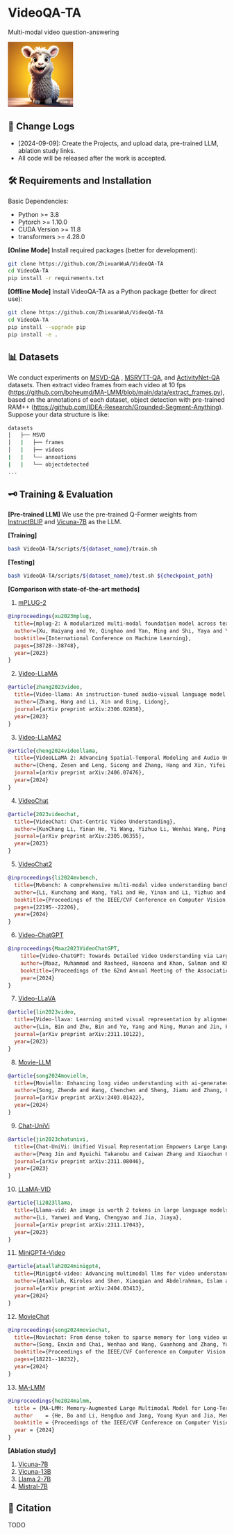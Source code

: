 # VideoQA-TA
Multi-modal video question-answering
<p align="left">
    <img src="https://github.com/ZhixuanWuA/VideoQA-TA/blob/main/ICONS.png" width="150" style="margin-bottom: 0.2;"/>
<p>


## 📝 Change Logs
* [2024-09-09]: Create the Projects, and upload data, pre-trained LLM, ablation study links.
* All code will be released after the work is accepted.

## 🛠️ Requirements and Installation
Basic Dependencies:
* Python >= 3.8
* Pytorch >= 1.10.0
* CUDA Version >= 11.8
* transformers >= 4.28.0

**[Online Mode]** Install required packages (better for development):
```bash
git clone https://github.com/ZhixuanWuA/VideoQA-TA
cd VideoQA-TA
pip install -r requirements.txt
```

**[Offline Mode]** Install VideoQA-TA as a Python package (better for direct use):
```bash
git clone https://github.com/ZhixuanWuA/VideoQA-TA
cd VideoQA-TA
pip install --upgrade pip  
pip install -e .
```

## 📊 Datasets
We conduct experiments on [MSVD-QA](https://github.com/xudejing/video-question-answering) , [MSRVTT-QA](https://github.com/xudejing/video-question-answering), and [ActivityNet-QA](https://github.com/MILVLG/activitynet-qa) datasets. 
Then extract video frames from each video at 10 fps (https://github.com/boheumd/MA-LMM/blob/main/data/extract_frames.py), based on the annotations of each dataset, object detection with pre-trained RAM++ (https://github.com/IDEA-Research/Grounded-Segment-Anything).
Suppose your data structure is like:
```bash
datasets
│   ├── MSVD
│   |   ├── frames
│   |   ├── videos
|   |   └── annoations
|   |   └── objectdetected
...
```


## 🗝️ Training & Evaluation
**[Pre-trained LLM]** 
We use the pre-trained Q-Former weights from [InstructBLIP](https://storage.googleapis.com/sfr-vision-language-research/LAVIS/models/InstructBLIP/instruct_blip_vicuna7b_trimmed.pth) and [Vicuna-7B](https://huggingface.co/lmsys/vicuna-7b-v1.5) as the LLM.

**[Training]** 
```bash
bash VideoQA-TA/scripts/${dataset_name}/train.sh
```

**[Testing]** 
```bash
bash VideoQA-TA/scripts/${dataset_name}/test.sh ${checkpoint_path}
```

**[Comparison with state-of-the-art methods]** 
1) [mPLUG-2](https://github.com/X-PLUG/mPLUG-2)
```bibtex
@inproceedings{xu2023mplug,
  title={mplug-2: A modularized multi-modal foundation model across text, image and video},
  author={Xu, Haiyang and Ye, Qinghao and Yan, Ming and Shi, Yaya and Ye, Jiabo and Xu, Yuanhong and Li, Chenliang and Bi, Bin and Qian, Qi and Wang, Wei and others},
  booktitle={International Conference on Machine Learning},
  pages={38728--38748},
  year={2023}
}
```
2) [Video-LLaMA](https://github.com/DAMO-NLP-SG/Video-LLaMA)
```bibtex
@article{zhang2023video,
  title={Video-llama: An instruction-tuned audio-visual language model for video understanding},
  author={Zhang, Hang and Li, Xin and Bing, Lidong},
  journal={arXiv preprint arXiv:2306.02858},
  year={2023}
}
```
3) [Video-LLaMA2](https://github.com/DAMO-NLP-SG/VideoLLaMA2)
```bibtex
@article{cheng2024videollama,
  title={VideoLLaMA 2: Advancing Spatial-Temporal Modeling and Audio Understanding in Video-LLMs},
  author={Cheng, Zesen and Leng, Sicong and Zhang, Hang and Xin, Yifei and Li, Xin and Chen, Guanzheng and Zhu, Yongxin and Zhang, Wenqi and Luo, Ziyang and Zhao, Deli and others},
  journal={arXiv preprint arXiv:2406.07476},
  year={2024}
}
```
4) [VideoChat](https://github.com/OpenGVLab/Ask-Anything/tree/main)
```bibtex
@article{2023videochat,
  title={VideoChat: Chat-Centric Video Understanding},
  author={KunChang Li, Yinan He, Yi Wang, Yizhuo Li, Wenhai Wang, Ping Luo, Yali Wang, Limin Wang, and Yu Qiao},
  journal={arXiv preprint arXiv:2305.06355},
  year={2023}
}
```
5) [VideoChat2](https://github.com/OpenGVLab/Ask-Anything/tree/main)
```bibtex
@inproceedings{li2024mvbench,
  title={Mvbench: A comprehensive multi-modal video understanding benchmark},
  author={Li, Kunchang and Wang, Yali and He, Yinan and Li, Yizhuo and Wang, Yi and Liu, Yi and Wang, Zun and Xu, Jilan and Chen, Guo and Luo, Ping and others},
  booktitle={Proceedings of the IEEE/CVF Conference on Computer Vision and Pattern Recognition},
  pages={22195--22206},
  year={2024}
}
```
6) [Video-ChatGPT](https://github.com/mbzuai-oryx/Video-ChatGPT)
```bibtex
@inproceedings{Maaz2023VideoChatGPT,
    title={Video-ChatGPT: Towards Detailed Video Understanding via Large Vision and Language Models},
    author={Maaz, Muhammad and Rasheed, Hanoona and Khan, Salman and Khan, Fahad Shahbaz},
    booktitle={Proceedings of the 62nd Annual Meeting of the Association for Computational Linguistics (ACL 2024)},
    year={2024}
}
```
7) [Video-LLaVA](https://github.com/PKU-YuanGroup/Video-LLaVA)
```bibtex
@article{lin2023video,
  title={Video-llava: Learning united visual representation by alignment before projection},
  author={Lin, Bin and Zhu, Bin and Ye, Yang and Ning, Munan and Jin, Peng and Yuan, Li},
  journal={arXiv preprint arXiv:2311.10122},
  year={2023}
}
```
8) [Movie-LLM](https://github.com/Deaddawn/MovieLLM-code)
```bibtex
@article{song2024moviellm,
  title={Moviellm: Enhancing long video understanding with ai-generated movies},
  author={Song, Zhende and Wang, Chenchen and Sheng, Jiamu and Zhang, Chi and Yu, Gang and Fan, Jiayuan and Chen, Tao},
  journal={arXiv preprint arXiv:2403.01422},
  year={2024}
}
```
9) [Chat-UniVi](https://github.com/PKU-YuanGroup/Chat-UniVi/tree/main)
```bibtex
@article{jin2023chatunivi,
  title={Chat-UniVi: Unified Visual Representation Empowers Large Language Models with Image and Video Understanding}, 
  author={Peng Jin and Ryuichi Takanobu and Caiwan Zhang and Xiaochun Cao and Li Yuan},
  journal={arXiv preprint arXiv:2311.08046},
  year={2023}
}
```
10) [LLaMA-VID](https://github.com/dvlab-research/LLaMA-VID)
```bibtex
@article{li2023llama,
  title={Llama-vid: An image is worth 2 tokens in large language models},
  author={Li, Yanwei and Wang, Chengyao and Jia, Jiaya},
  journal={arXiv preprint arXiv:2311.17043},
  year={2023}
}
```
11) [MiniGPT4-Video](https://github.com/Vision-CAIR/MiniGPT4-video/tree/main)
```bibtex
@article{ataallah2024minigpt4,
  title={Minigpt4-video: Advancing multimodal llms for video understanding with interleaved visual-textual tokens},
  author={Ataallah, Kirolos and Shen, Xiaoqian and Abdelrahman, Eslam and Sleiman, Essam and Zhu, Deyao and Ding, Jian and Elhoseiny, Mohamed},
  journal={arXiv preprint arXiv:2404.03413},
  year={2024}
}
```
12) [MovieChat](https://github.com/rese1f/MovieChat)
```bibtex
@inproceedings{song2024moviechat,
  title={Moviechat: From dense token to sparse memory for long video understanding},
  author={Song, Enxin and Chai, Wenhao and Wang, Guanhong and Zhang, Yucheng and Zhou, Haoyang and Wu, Feiyang and Chi, Haozhe and Guo, Xun and Ye, Tian and Zhang, Yanting and others},
  booktitle={Proceedings of the IEEE/CVF Conference on Computer Vision and Pattern Recognition},
  pages={18221--18232},
  year={2024}
}
```
13) [MA-LMM](https://github.com/boheumd/MA-LMM/tree/main)
```bibtex
@inproceedings{he2024malmm,
  title = {MA-LMM: Memory-Augmented Large Multimodal Model for Long-Term Video Understanding},
  author    = {He, Bo and Li, Hengduo and Jang, Young Kyun and Jia, Menglin and Cao, Xuefei and Shah, Ashish and Shrivastava, Abhinav and Lim, Ser-Nam},
  booktitle = {Proceedings of the IEEE/CVF Conference on Computer Vision and Pattern Recognition (CVPR)},
  year = {2024}
}
```

**[Ablation study]** 
1) [Vicuna-7B](https://huggingface.co/lmsys/vicuna-7b-v1.5)
2) [Vicuna-13B](https://huggingface.co/lmsys/vicuna-13b-v1.5)
3) [Llama 2-7B](https://huggingface.co/meta-llama/Llama-2-7b)
4) [Mistral-7B](https://huggingface.co/mistralai/Mistral-7B-Instruct-v0.3)



## 📑 Citation
TODO
